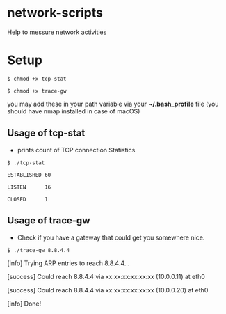 
# network-scripts
Help to messure network activities

# Setup
`$ chmod +x tcp-stat`

`$ chmod +x trace-gw`

you may add these in your path variable via your **~/.bash_profile** file (you should have nmap installed in case of macOS)

## Usage of tcp-stat
- prints count of TCP connection Statistics.

`$ ./tcp-stat`

`ESTABLISHED 60`

`LISTEN      16`

`CLOSED      1`


## Usage of trace-gw
- Check if you have a gateway that could get you somewhere nice.

`$ ./trace-gw 8.8.4.4`

[info] Trying ARP entries to reach 8.8.4.4...

[success] Could reach 8.8.4.4 via xx:xx:xx:xx:xx:xx (10.0.0.11) at eth0

[success] Could reach 8.8.4.4 via xx:xx:xx:xx:xx:xx (10.0.0.20) at eth0

[info] Done!